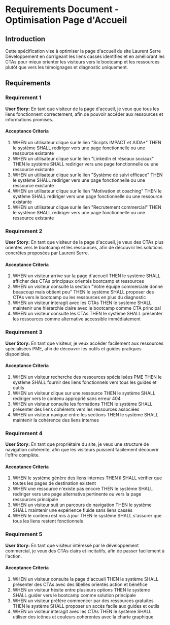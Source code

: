 # Requirements Document - Optimisation Page d'Accueil

## Introduction

Cette spécification vise à optimiser la page d'accueil du site Laurent Serre Développement en corrigeant les liens cassés identifiés et en améliorant les CTAs pour mieux orienter les visiteurs vers le bootcamp et les ressources plutôt que vers les témoignages et diagnostic uniquement.

## Requirements

### Requirement 1

**User Story:** En tant que visiteur de la page d'accueil, je veux que tous les liens fonctionnent correctement, afin de pouvoir accéder aux ressources et informations promises.

#### Acceptance Criteria

1. WHEN un utilisateur clique sur le lien "Scripts IMPACT et AIDA+" THEN le système SHALL rediriger vers une page fonctionnelle ou une ressource existante
2. WHEN un utilisateur clique sur le lien "LinkedIn et réseaux sociaux" THEN le système SHALL rediriger vers une page fonctionnelle ou une ressource existante  
3. WHEN un utilisateur clique sur le lien "Système de suivi efficace" THEN le système SHALL rediriger vers une page fonctionnelle ou une ressource existante
4. WHEN un utilisateur clique sur le lien "Motivation et coaching" THEN le système SHALL rediriger vers une page fonctionnelle ou une ressource existante
5. WHEN un utilisateur clique sur le lien "Recrutement commercial" THEN le système SHALL rediriger vers une page fonctionnelle ou une ressource existante

### Requirement 2

**User Story:** En tant que visiteur de la page d'accueil, je veux des CTAs plus orientés vers le bootcamp et les ressources, afin de découvrir les solutions concrètes proposées par Laurent Serre.

#### Acceptance Criteria

1. WHEN un visiteur arrive sur la page d'accueil THEN le système SHALL afficher des CTAs principaux orientés bootcamp et ressources
2. WHEN un visiteur consulte la section "Votre équipe commerciale donne beaucoup mais obtient peu" THEN le système SHALL proposer des CTAs vers le bootcamp ou les ressources en plus du diagnostic
3. WHEN un visiteur interagit avec les CTAs THEN le système SHALL maintenir une hiérarchie claire avec le bootcamp comme CTA principal
4. WHEN un visiteur consulte les CTAs THEN le système SHALL présenter les ressources comme alternative accessible immédiatement

### Requirement 3

**User Story:** En tant que visiteur, je veux accéder facilement aux ressources spécialisées PME, afin de découvrir les outils et guides pratiques disponibles.

#### Acceptance Criteria

1. WHEN un visiteur recherche des ressources spécialisées PME THEN le système SHALL fournir des liens fonctionnels vers tous les guides et outils
2. WHEN un visiteur clique sur une ressource THEN le système SHALL rediriger vers le contenu approprié sans erreur 404
3. WHEN un visiteur consulte les formations THEN le système SHALL présenter des liens cohérents vers les ressources associées
4. WHEN un visiteur navigue entre les sections THEN le système SHALL maintenir la cohérence des liens internes

### Requirement 4

**User Story:** En tant que propriétaire du site, je veux une structure de navigation cohérente, afin que les visiteurs puissent facilement découvrir l'offre complète.

#### Acceptance Criteria

1. WHEN le système génère des liens internes THEN il SHALL vérifier que toutes les pages de destination existent
2. WHEN une ressource n'existe pas encore THEN le système SHALL rediriger vers une page alternative pertinente ou vers la page ressources principale
3. WHEN un visiteur suit un parcours de navigation THEN le système SHALL maintenir une expérience fluide sans liens cassés
4. WHEN le contenu est mis à jour THEN le système SHALL s'assurer que tous les liens restent fonctionnels

### Requirement 5

**User Story:** En tant que visiteur intéressé par le développement commercial, je veux des CTAs clairs et incitatifs, afin de passer facilement à l'action.

#### Acceptance Criteria

1. WHEN un visiteur consulte la page d'accueil THEN le système SHALL présenter des CTAs avec des libellés orientés action et bénéfice
2. WHEN un visiteur hésite entre plusieurs options THEN le système SHALL guider vers le bootcamp comme solution principale
3. WHEN un visiteur préfère commencer par des ressources gratuites THEN le système SHALL proposer un accès facile aux guides et outils
4. WHEN un visiteur interagit avec les CTAs THEN le système SHALL utiliser des icônes et couleurs cohérentes avec la charte graphique